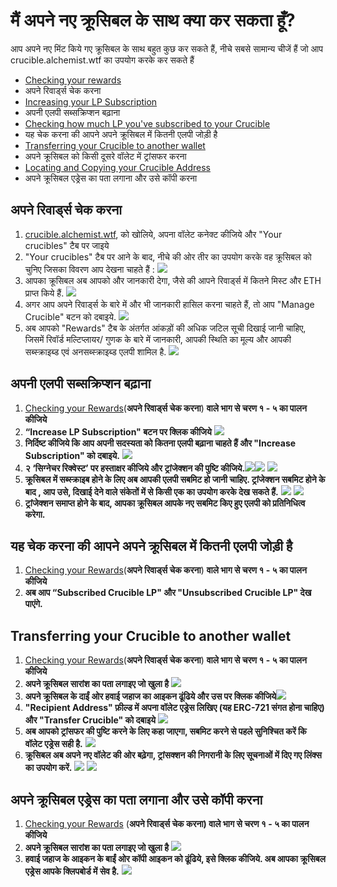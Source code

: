 # मैं अपने नए क्रूसिबल के साथ क्या कर सकता हूँ?

आप अपने नए मिंट किये गए क्रूसिबल के साथ बहुत कुछ कर सकते हैं, नीचे सबसे सामान्य चीजें हैं जो आप crucible.alchemist.wtf का उपयोग करके कर सकते हैं

* [Checking your rewards](what-can-i-do-with-my-new-crucible.md#undefined)
* अपने रिवार्ड्स चेक करना
* [Increasing your LP Subscription](what-can-i-do-with-my-new-crucible.md#undefined-1)
* अपनी एलपी सब्सक्रिप्शन बढ़ाना
* [Checking how much LP you've subscribed to your Crucible](what-can-i-do-with-my-new-crucible.md#undefined-2)
* यह चेक करना की आपने अपने क्रूसिबल में कितनी एलपी जोड़ी है
* [Transferring your Crucible to another wallet](what-can-i-do-with-my-new-crucible.md#transferring-your-crucible-to-another-wallet)
* अपने क्रूसिबल को किसी दूसरे वॉलेट में ट्रांसफर करना 
* [Locating and Copying your Crucible Address](what-can-i-do-with-my-new-crucible.md#undefined-3)
* अपने क्रूसिबल एड्रेस का पता लगाना और उसे कॉपी करना

## **अपने रिवार्ड्स चेक करना**

1. [crucible.alchemist.wtf](https://crucible.alchemist.wtf/), को खोलिये, अपना वॉलेट कनेक्ट कीजिये और "Your crucibles" टैब पर जाइये
2. "Your crucibles" टैब पर आने के बाद, नीचे की ओर तीर का उपयोग करके वह क्रूसिबल को चुनिए जिसका विवरण आप देखना चाहते हैं :  ![](../../.gitbook/assets/screenshot-2021-05-07-at-12.50.58.png) 
3. आपका क्रूसिबल अब आपको और जानकारी देगा, जैसे की आपने रिवार्ड्स में कितने मिस्ट और ETH प्राप्त किये हैं. ![](../../.gitbook/assets/screenshot-2021-05-07-at-12.50.42.png) 
4. अगर आप अपने रिवार्ड्स के बारे में और भी जानकारी हासिल करना चाहते हैं, तो आप "Manage Crucible" बटन को दबाइये. ![](../../.gitbook/assets/screenshot-2021-05-07-at-12.51.04.png) 
5. अब आपको "Rewards" टैब के अंतर्गत आंकड़ों की अधिक जटिल सूची दिखाई जानी चाहिए, जिसमें रिवॉर्ड मल्टिप्लायर/ गुणक के बारे में जानकारी, आपकी स्थिति का मूल्य और आपकी सब्स्क्राइब्ड एवं अनसब्स्क्राइब्ड एलपी शामिल है.  ![](../../.gitbook/assets/screenshot-2021-05-07-at-12.51.22.png) 

## **अपनी एलपी सब्सक्रिप्शन बढ़ाना**

1. [Checking your Rewards](what-can-i-do-with-my-new-crucible.md#checking-your-rewards)\(**अपने रिवार्ड्स चेक करना**\) **वाले भाग से चरण १ - ५ का पालन कीजिये**
2. **“Increase LP Subscription" बटन पर क्लिक कीजिये**  ![](../../.gitbook/assets/screenshot-2021-05-07-at-12.51.36.png)
3. **निर्दिष्ट कीजिये कि आप अपनी सदस्यता को कितना एलपी बढ़ाना चाहते हैं और "Increase Subscription" को दबाइये.** ![](../../.gitbook/assets/screenshot-2021-05-07-at-12.51.48.png) 
4. **२ ‘सिग्नेचर रिक्वेस्ट’ पर हस्ताक्षर कीजिये और ट्रांजेक्शन की पुष्टि कीजिये.**![](../../.gitbook/assets/screenshot-2021-05-07-at-12.51.59.png)![](../../.gitbook/assets/screenshot-2021-05-07-at-12.52.17.png) ![](../../.gitbook/assets/screenshot-2021-05-07-at-12.52.27.png) 
5. **क्रूसिबल में सब्स्क्राइब होने के लिए अब आपकी एलपी सबमिट हो जानी चाहिए. ट्रांजेक्शन सबमिट होने के बाद , आप उसे, दिखाई देने वाले संकेतों में से किसी एक का उपयोग करके देख सकते हैं.**  ![](../../.gitbook/assets/screenshot-2021-05-07-at-13.12.02.png) ![](../../.gitbook/assets/screenshot-2021-05-07-at-13.24.50.png) 
6. **ट्रांजेक्शन समाप्त होने के बाद, आपका क्रूसिबल आपके नए सबमिट किए हुए एलपी को प्रतिनिधित्व करेगा.**

## **‌यह चेक करना की आपने अपने क्रूसिबल में कितनी एलपी जोड़ी है**

1. [Checking your Rewards](what-can-i-do-with-my-new-crucible.md#checking-your-rewards)\(**अपने रिवार्ड्स चेक करना**\) **वाले भाग से चरण १ - ५ का पालन कीजिये**
2. **‌अब आप “Subscribed Crucible LP" और "Unsubscribed Crucible LP" देख पाएंगे.**

## Transferring your Crucible to another wallet

1. [Checking your Rewards](what-can-i-do-with-my-new-crucible.md#checking-your-rewards)\(**अपने रिवार्ड्स चेक करना**\) **वाले भाग से चरण १ - ५ का पालन कीजिये** 
2. **अपने क्रूसिबल सारांश का पता लगाइए जो खुला है** ![](../../.gitbook/assets/screenshot-2021-05-07-at-12.55.42.png)
3. **अपने क्रूसिबल के दाईं ओर हवाई जहाज का आइकन ढूंढिये और उस पर क्लिक कीजिये**![](../../.gitbook/assets/screenshot-2021-05-07-at-12.55.44.png) 
4. **"Recipient Address" फ़ील्ड में अपना वॉलेट एड्रेस लिखिए \(यह ERC-721 संगत होना चाहिए\) और "Transfer Crucible" को दबाइये** ![](../../.gitbook/assets/screenshot-2021-05-07-at-12.56.17.png) 
5. **अब आपको ट्रांसफर की पुष्टि करने के लिए कहा जाएगा, सबमिट करने से पहले सुनिश्चित करें कि वॉलेट एड्रेस सही है.** ![](../../.gitbook/assets/screenshot-2021-05-07-at-12.56.27.png) 
6. **क्रूसिबल अब अपने नए वॉलेट की ओर बढ़ेगा, ट्रांसक्शन की निगरानी के लिए सूचनाओं में दिए गए लिंक्स का उपयोग करें.**  ![](../../.gitbook/assets/screenshot-2021-05-07-at-13.12.05.png) ![](../../.gitbook/assets/screenshot-2021-05-07-at-13.12.02.png) 

## **अपने क्रूसिबल एड्रेस का पता लगाना और उसे कॉपी करना**

1. [Checking your Rewards](what-can-i-do-with-my-new-crucible.md#checking-your-rewards) \(**अपने रिवार्ड्स चेक करना\) वाले भाग से चरण १ - ५ का पालन कीजिये**
2. **अपने क्रूसिबल सारांश का पता लगाइए जो खुला है** ![](../../.gitbook/assets/screenshot-2021-05-07-at-12.55.42.png)
3. **हवाई जहाज के आइकन के बाईं ओर कॉपी आइकन को ढूंढिये, इसे क्लिक कीजिये. अब आपका क्रूसिबल एड्रेस आपके क्लिपबोर्ड में सेव है.** ![](../../.gitbook/assets/screenshot-2021-05-07-at-12.55.48.png)

#### 

